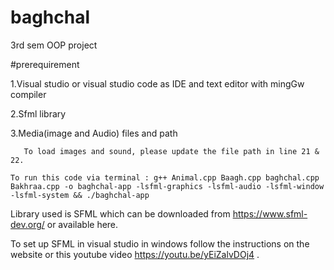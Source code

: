 # baghchal
3rd sem OOP project

#prerequirement 

1.Visual studio or visual studio code as IDE and text editor with mingGw compiler

2.Sfml library 

3.Media(image and Audio) files and path

   
       To load images and sound, please update the file path in line 21 & 22.

    To run this code via terminal : g++ Animal.cpp Baagh.cpp baghchal.cpp Bakhraa.cpp -o baghchal-app -lsfml-graphics -lsfml-audio -lsfml-window -lsfml-system && ./baghchal-app

Library used is SFML which can be downloaded from https://www.sfml-dev.org/ or available here.

To set up SFML in visual studio in windows follow the instructions on the website or this youtube video https://youtu.be/yEiZalvDOj4 .
